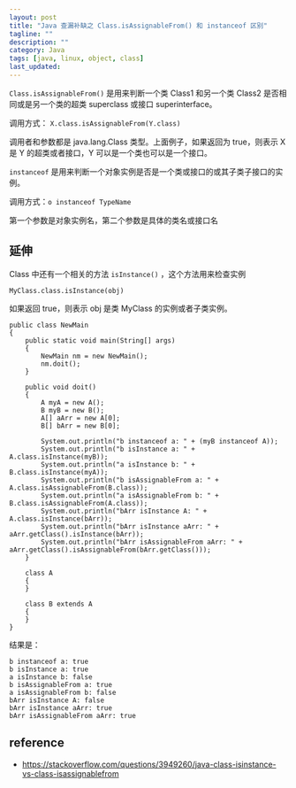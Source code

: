 ```yaml
---
layout: post
title: "Java 查漏补缺之 Class.isAssignableFrom() 和 instanceof 区别"
tagline: ""
description: ""
category: Java
tags: [java, linux, object, class]
last_updated:
---
```


`Class.isAssignableFrom()` 是用来判断一个类 Class1 和另一个类 Class2 是否相同或是另一个类的超类 superclass 或接口 superinterface。

调用方式： `X.class.isAssignableFrom(Y.class)`

调用者和参数都是 java.lang.Class 类型。上面例子，如果返回为 true，则表示 X 是 Y 的超类或者接口，Y 可以是一个类也可以是一个接口。

`instanceof` 是用来判断一个对象实例是否是一个类或接口的或其子类子接口的实例。

调用方式：`o instanceof TypeName`

第一个参数是对象实例名，第二个参数是具体的类名或接口名

## 延伸

Class 中还有一个相关的方法 `isInstance()` ，这个方法用来检查实例

    MyClass.class.isInstance(obj)

如果返回 true，则表示 obj 是类 MyClass 的实例或者子类实例。

    public class NewMain
    {
        public static void main(String[] args)
        {
            NewMain nm = new NewMain();
            nm.doit();
        }

        public void doit()
        {
            A myA = new A();
            B myB = new B();
            A[] aArr = new A[0];
            B[] bArr = new B[0];

            System.out.println("b instanceof a: " + (myB instanceof A));
            System.out.println("b isInstance a: " + A.class.isInstance(myB));
            System.out.println("a isInstance b: " + B.class.isInstance(myA));
            System.out.println("b isAssignableFrom a: " + A.class.isAssignableFrom(B.class));
            System.out.println("a isAssignableFrom b: " + B.class.isAssignableFrom(A.class));
            System.out.println("bArr isInstance A: " + A.class.isInstance(bArr));
            System.out.println("bArr isInstance aArr: " + aArr.getClass().isInstance(bArr));
            System.out.println("bArr isAssignableFrom aArr: " + aArr.getClass().isAssignableFrom(bArr.getClass()));
        }

        class A
        {
        }

        class B extends A
        {
        }
    }

结果是：

    b instanceof a: true
    b isInstance a: true
    a isInstance b: false
    b isAssignableFrom a: true
    a isAssignableFrom b: false
    bArr isInstance A: false
    bArr isInstance aArr: true
    bArr isAssignableFrom aArr: true


## reference

- <https://stackoverflow.com/questions/3949260/java-class-isinstance-vs-class-isassignablefrom>
